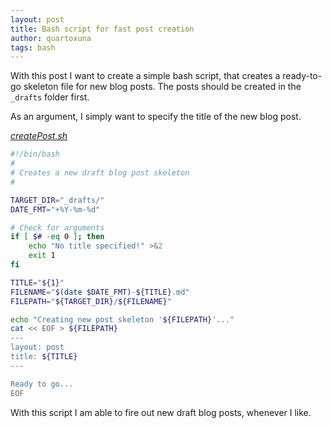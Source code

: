 ```yaml
---
layout: post
title: Bash script for fast post creation
author: quartoxuna
tags: bash
---
```


With this post I want to create a simple bash script, that creates a ready-to-go skeleton file for new blog posts.
The posts should be created in the `_drafts` folder first.

As an argument, I simply want to specify the title of the new blog post.

[_createPost.sh_](https://github.com/quartoxuna/quartoxuna.github.io/blob/main/createPost.sh)
```bash
#!/bin/bash
#
# Creates a new draft blog post skeleton
#

TARGET_DIR="_drafts/"
DATE_FMT="+%Y-%m-%d"

# Check for arguments
if [ $# -eq 0 ]; then
    echo "No title specified!" >&2
    exit 1
fi

TITLE="${1}"
FILENAME="$(date $DATE_FMT)-${TITLE}.md"
FILEPATH="${TARGET_DIR}/${FILENAME}"

echo "Creating new post skeleton '${FILEPATH}'..."
cat << EOF > ${FILEPATH}
---
layout: post
title: ${TITLE}
---

Ready to go...
EOF
```

With this script I am able to fire out new draft blog posts, whenever I like.

